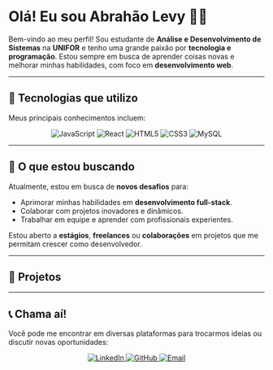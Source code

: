 # Olá! Eu sou Abrahão Levy 👨‍💻

Bem-vindo ao meu perfil! Sou estudante de **Análise e Desenvolvimento de Sistemas** na **UNIFOR** e tenho uma grande paixão por **tecnologia e programação**. Estou sempre em busca de aprender coisas novas e melhorar minhas habilidades, com foco em **desenvolvimento web**.

---

## 🚀 Tecnologias que utilizo

Meus principais conhecimentos incluem:

<p align="center">
  <img src="https://img.shields.io/badge/JavaScript-F7DF1E?style=for-the-badge&logo=javascript&logoColor=black" alt="JavaScript" />
  <img src="https://img.shields.io/badge/React-61DAFB?style=for-the-badge&logo=react&logoColor=black" alt="React" />
  <img src="https://img.shields.io/badge/HTML5-E34F26?style=for-the-badge&logo=html5&logoColor=white" alt="HTML5" />
  <img src="https://img.shields.io/badge/CSS3-1572B6?style=for-the-badge&logo=css3&logoColor=white" alt="CSS3" />
  <img src="https://img.shields.io/badge/MySQL-4479A1?style=for-the-badge&logo=mysql&logoColor=white" alt="MySQL" />
</p>

---

## 🎯 O que estou buscando

Atualmente, estou em busca de **novos desafios** para:

- Aprimorar minhas habilidades em **desenvolvimento full-stack**.
- Colaborar com projetos inovadores e dinâmicos.
- Trabalhar em equipe e aprender com profissionais experientes.

Estou aberto a **estágios**, **freelances** ou **colaborações** em projetos que me permitam crescer como desenvolvedor.

---

## 🌱 Projetos
---

## 📞 Chama aí!

Você pode me encontrar em diversas plataformas para trocarmos ideias ou discutir novas oportunidades:

<p align="center">
  <a href="https://www.linkedin.com/in/abrahao-levy-04b85125b/">
    <img src="https://img.shields.io/badge/LinkedIn-0077B5?style=for-the-badge&logo=linkedin&logoColor=white" alt="LinkedIn"/>
  </a>
  <a href="https://github.com/abrakkkkk">
    <img src="https://img.shields.io/badge/GitHub-181717?style=for-the-badge&logo=github&logoColor=white" alt="GitHub"/>
  </a>
  <a href="mailto:abrahaolevyy@gmail.com">
    <img src="https://img.shields.io/badge/Email-D14836?style=for-the-badge&logo=gmail&logoColor=white" alt="Email"/>
  </a>
</p>

